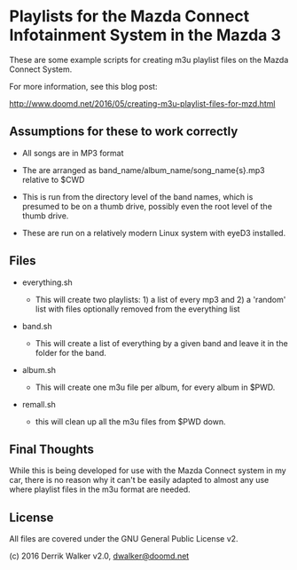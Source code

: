 # Playlists for the Mazda Connect Infotainment System in the Mazda 3

These are some example scripts for creating m3u playlist files on the Mazda Connect System.  

For more information, see this blog post:

http://www.doomd.net/2016/05/creating-m3u-playlist-files-for-mzd.html

## Assumptions for these to work correctly

- All songs are in MP3 format

- The are arranged as band_name/album_name/song_name{s}.mp3 relative to $CWD

- This is run from the directory level of the band names, which is presumed to    be on a thumb drive, possibly even the root level of the thumb drive.

- These are run on a relatively modern Linux system with eyeD3 installed.

## Files

- everything.sh
	- This will create two playlists: 1) a list of every mp3 and 2) a 'random' list with files optionally removed from the everything list

- band.sh
	- This will create a list of everything by a given band and leave it in the folder for the band.  

- album.sh  
	- This will create one m3u file per album, for every album in $PWD.

- remall.sh
	- this will clean up all the m3u files from $PWD down.

## Final Thoughts
While this is being developed for use with the Mazda Connect system in my car, there is no reason why it can't be easily adapted to almost any use where playlist files in the m3u format are needed.

## License

All files are covered under the GNU General Public License v2.

(c) 2016 Derrik Walker v2.0, dwalker@doomd.net
